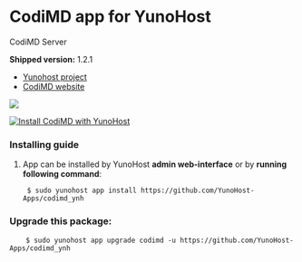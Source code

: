 # CodiMD app for YunoHost
CodiMD Server

**Shipped version:** 1.2.1

- [Yunohost project](https://yunohost.org)
- [CodiMD website](https://github.com/hackmdio/codimd/)

![](https://res-4.cloudinary.com/crunchbase-production/image/upload/c_lpad,h_256,w_256,f_auto,q_auto:eco/xk9kzyfebpc16ryhpxlk)


[![Install CodiMD with YunoHost](https://install-app.yunohost.org/install-with-yunohost.png)](https://install-app.yunohost.org/?app=codimd)

### Installing guide

 1. App can be installed by YunoHost **admin web-interface** or by **running following command**:

         $ sudo yunohost app install https://github.com/YunoHost-Apps/codimd_ynh

 
### Upgrade this package:

        $ sudo yunohost app upgrade codimd -u https://github.com/YunoHost-Apps/codimd_ynh

